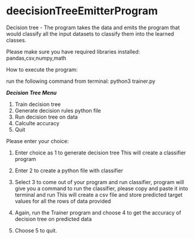 # deecisionTreeEmitterProgram
Decision tree - The program takes the data and emits the program that would classify all the input datasets to classify them into the learned classes.


Please make sure you have required libraries installed:
pandas,csv,numpy,math


How to execute the program:

run the following command from terminal:
python3 trainer.py


***Decision Tree Menu***
1. Train decision tree
2. Generate decision rules python file
3. Run decision tree on data
4. Calculte accuracy
5. Quit


Please enter your choice:
1. Enter choice as 1 to generate decision tree
This will create a classifier program

2. Enter 2 to create a python file with classifier

3. Select 3 to come out of your program and run classifier, program will
give you a command to run the classifier, please copy and paste it into
terminal and run
This will create a csv file and store predicted target values for all the
rows of data provided

4. Again, run the Trainer program and choose 4 to get the accuracy of
decision tree on predicted data

5. Choose 5 to quit.